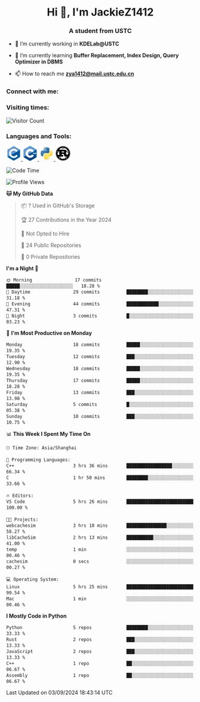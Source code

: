 <h1 align="center">Hi 👋, I'm JackieZ1412</h1>
<h3 align="center">A student from USTC</h3>

- 🔭 I’m currently working in **KDELab@USTC**

- 🌱 I’m currently learning **Buffer Replacement, Index Design, Query Optimizer in DBMS**

- 📫 How to reach me **zya1412@mail.ustc.edu.cn**

<h3 align="left">Connect with me:</h3>
<p align="left">
</p>

<h3 align="left">Visiting times:</h3>
<p align="left">
</p>

![Visitor Count](https://profile-counter.glitch.me/Christmas/count.svg)

<h3 align="left">Languages and Tools:</h3>
<p align="left"> <a href="https://www.cprogramming.com/" target="_blank" rel="noreferrer"> <img src="https://raw.githubusercontent.com/devicons/devicon/master/icons/c/c-original.svg" alt="c" width="40" height="40"/> </a> <a href="https://www.w3schools.com/cpp/" target="_blank" rel="noreferrer"> <img src="https://raw.githubusercontent.com/devicons/devicon/master/icons/cplusplus/cplusplus-original.svg" alt="cplusplus" width="40" height="40"/> </a> <a href="https://www.python.org" target="_blank" rel="noreferrer"> <img src="https://raw.githubusercontent.com/devicons/devicon/master/icons/python/python-original.svg" alt="python" width="40" height="40"/> </a> <a href="https://www.rust-lang.org" target="_blank" rel="noreferrer"> <img src="https://raw.githubusercontent.com/devicons/devicon/master/icons/rust/rust-plain.svg" alt="rust" width="40" height="40"/> </a> </p>



<!--START_SECTION:waka-->
![Code Time](http://img.shields.io/badge/Code%20Time-855%20hrs%2013%20mins-blue)

![Profile Views](http://img.shields.io/badge/Profile%20Views-0-blue)

**🐱 My GitHub Data** 

> 📦 ? Used in GitHub's Storage 
 > 
> 🏆 27 Contributions in the Year 2024
 > 
> 🚫 Not Opted to Hire
 > 
> 📜 24 Public Repositories 
 > 
> 🔑 0 Private Repositories 
 > 
**I'm a Night 🦉** 

```text
🌞 Morning                17 commits          █████░░░░░░░░░░░░░░░░░░░░   18.28 % 
🌆 Daytime                29 commits          ████████░░░░░░░░░░░░░░░░░   31.18 % 
🌃 Evening                44 commits          ████████████░░░░░░░░░░░░░   47.31 % 
🌙 Night                  3 commits           █░░░░░░░░░░░░░░░░░░░░░░░░   03.23 % 
```
📅 **I'm Most Productive on Monday** 

```text
Monday                   18 commits          █████░░░░░░░░░░░░░░░░░░░░   19.35 % 
Tuesday                  12 commits          ███░░░░░░░░░░░░░░░░░░░░░░   12.90 % 
Wednesday                18 commits          █████░░░░░░░░░░░░░░░░░░░░   19.35 % 
Thursday                 17 commits          █████░░░░░░░░░░░░░░░░░░░░   18.28 % 
Friday                   13 commits          ███░░░░░░░░░░░░░░░░░░░░░░   13.98 % 
Saturday                 5 commits           █░░░░░░░░░░░░░░░░░░░░░░░░   05.38 % 
Sunday                   10 commits          ███░░░░░░░░░░░░░░░░░░░░░░   10.75 % 
```


📊 **This Week I Spent My Time On** 

```text
🕑︎ Time Zone: Asia/Shanghai

💬 Programming Languages: 
C++                      3 hrs 36 mins       █████████████████░░░░░░░░   66.34 % 
C                        1 hr 50 mins        ████████░░░░░░░░░░░░░░░░░   33.66 % 

🔥 Editors: 
VS Code                  5 hrs 26 mins       █████████████████████████   100.00 % 

🐱‍💻 Projects: 
webcachesim              3 hrs 10 mins       ███████████████░░░░░░░░░░   58.27 % 
libCacheSim              2 hrs 13 mins       ██████████░░░░░░░░░░░░░░░   41.00 % 
temp                     1 min               ░░░░░░░░░░░░░░░░░░░░░░░░░   00.46 % 
cachesim                 0 secs              ░░░░░░░░░░░░░░░░░░░░░░░░░   00.27 % 

💻 Operating System: 
Linux                    5 hrs 25 mins       █████████████████████████   99.54 % 
Mac                      1 min               ░░░░░░░░░░░░░░░░░░░░░░░░░   00.46 % 
```

**I Mostly Code in Python** 

```text
Python                   5 repos             ████████░░░░░░░░░░░░░░░░░   33.33 % 
Rust                     2 repos             ███░░░░░░░░░░░░░░░░░░░░░░   13.33 % 
JavaScript               2 repos             ███░░░░░░░░░░░░░░░░░░░░░░   13.33 % 
C++                      1 repo              ██░░░░░░░░░░░░░░░░░░░░░░░   06.67 % 
Assembly                 1 repo              ██░░░░░░░░░░░░░░░░░░░░░░░   06.67 % 
```




 Last Updated on 03/09/2024 18:43:14 UTC
<!--END_SECTION:waka-->
